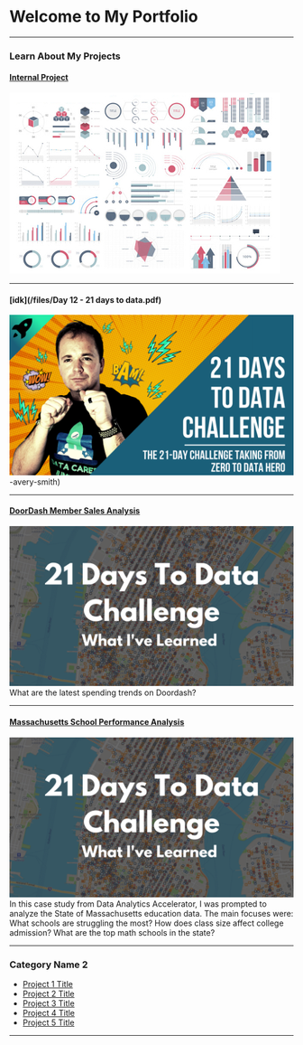 # Welcome to My Portfolio

---

### Learn About My Projects

#### [Internal Project](/bank)
<img src="images/dummy_thumbnail.jpg?raw=true"/>


---
#### [idk](/files/Day 12 - 21 days to data.pdf)
<img src="images/21 Days To Data Challenge.png?raw=true"/>
-avery-smith)

---
#### [DoorDash Member Sales Analysis]()
[<img src="images/21 Days To Data Challenge What I've Learned Cover.png?raw=true"/>](https://www.linkedin.com/pulse/doordash-member-purchasing-trends-andhy-alvarez-ffzlc/?trackingId=yuK1PVM4T3RovncPi8kQew%3D%3D)
What are the latest spending trends on Doordash?


---
#### [Massachusetts School Performance Analysis](/)
[<img src="images/21 Days To Data Challenge What I've Learned Cover.png?raw=true"/>](https://www.linkedin.com/posts/andhyalvarez_analyzing-massachusetts-education-system-activity-7353100943472648193-k1DH?utm_source=share&utm_medium=member_desktop&rcm=ACoAACbr0EkBGJKVzxcPnBWteW9-m1Fhb5QS7qc)
In this case study from Data Analytics Accelerator, I was prompted to analyze the State of Massachusetts education data. The main focuses were:
What schools are struggling the most?
How does class size affect college admission?
What are the top math schools in the state? 

---

### Category Name 2

- [Project 1 Title](http://example.com/)
- [Project 2 Title](http://example.com/)
- [Project 3 Title](http://example.com/)
- [Project 4 Title](http://example.com/)
- [Project 5 Title](http://example.com/)

---




